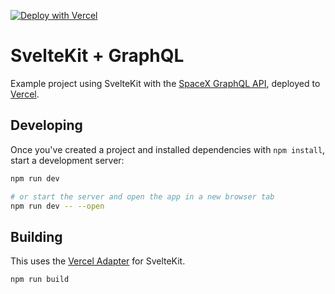 [![Deploy with Vercel](https://vercel.com/button)](https://vercel.com/new/git/external?repository-url=https%3A%2F%2Fgithub.com%2Fekaone%2Fspacex-sveltekit-graphql&project-name=sveltekit-vercel&repository-name=sveltekit-vercel&demo-title=SvelteKit%20%2B%20Vercel&demo-description=SvelteKit%20app%20fetching%20data%20from%20the%20SpaceX%20GraphQL%20API.&demo-url=https%3A%2F%2Fekaone-sveltekit-gql.vercel.app%2F&demo-image=https%3A%2F%2Fekaone-sveltekit-gql.vercel.app%2Ftwitter.png)

# SvelteKit + GraphQL

Example project using SvelteKit with the [SpaceX GraphQL API](https://api.spacex.land/graphql/), deployed to [Vercel](https://vercel.com).

## Developing

Once you've created a project and installed dependencies with `npm install`, start a development server:

```bash
npm run dev

# or start the server and open the app in a new browser tab
npm run dev -- --open
```

## Building

This uses the [Vercel Adapter](https://github.com/sveltejs/kit/tree/master/packages/adapter-vercel) for SvelteKit.

```bash
npm run build
```
